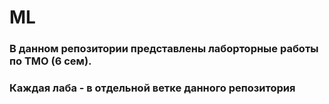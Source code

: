 # ML
### В данном репозитории представлены лаборторные работы по ТМО (6 сем). 
### Каждая лаба - в отдельной ветке данного репозитория
